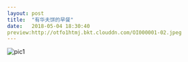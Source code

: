 ```yaml
---
layout: post
title:  "有华夫饼的早餐"
date:   2018-05-04 18:30:40
preview:http://otfo1htmj.bkt.clouddn.com/OI000001-02.jpeg
---
```

![pic1](http://otfo1htmj.bkt.clouddn.com/OI000001-02.jpeg)